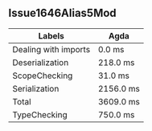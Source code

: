 
## Issue1646Alias5Mod

Labels|Agda
---|---
Dealing with imports|0.0 ms
Deserialization|218.0 ms
ScopeChecking|31.0 ms
Serialization|2156.0 ms
Total|3609.0 ms
TypeChecking|750.0 ms

